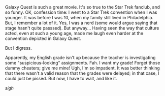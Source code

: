 Galaxy Quest is such a great movie.  It's so true to the Star Trek fanclub, and so funny.  OK, confession time: I went to a Star Trek convention when I was younger.  It was before I was 10, when my family still lived in Philadelphia.  But, I remember a lot of it.  Yes, I was a nerd (some would argue saying that stage hasn't quite passsed).  But anyway...  Having seen the way that culture acted, even at such a young age, made me laugh even harder at the convention depicted in Galaxy Quest.  

But I digress.

Apparently, my English grade isn't up because the teacher is investigating some "suspicious-looking" assignments.  Fah.  I want my grade!  Forget those dummy cheaters; give me mine!  Ugh, I'm so impatient.  It was better thinking that there wasn't a valid reason that the grades were delayed; in that case, I could just be pissed.  But now, I have to wait, and like it.

*sigh*